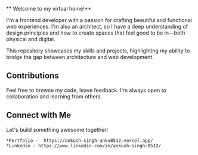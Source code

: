 ** Welcome to my virtual home!**

I'm a frontend developer with a passion for crafting beautiful and functional web experiences. I'm also an architect, so I have a deep understanding of design principles and how to create spaces that feel good to be in—both physical and digital.

This repository showcases my skills and projects, highlighting my ability to bridge the gap between architecture and web development.


## Contributions

Feel free to browse my code, leave feedback.
I'm always open to collaboration and learning from others.

## Connect with Me

Let's build something awesome together!

    *Portfolio -  https://ankush-singh-anku0512.vercel.app/
    *Linkedin - https://www.linkedin.com/in/ankush-singh-0512/


